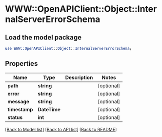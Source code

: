# WWW::OpenAPIClient::Object::InternalServerErrorSchema

## Load the model package
```perl
use WWW::OpenAPIClient::Object::InternalServerErrorSchema;
```

## Properties
Name | Type | Description | Notes
------------ | ------------- | ------------- | -------------
**path** | **string** |  | [optional] 
**error** | **string** |  | [optional] 
**message** | **string** |  | [optional] 
**timestamp** | **DateTime** |  | [optional] 
**status** | **int** |  | [optional] 

[[Back to Model list]](../README.md#documentation-for-models) [[Back to API list]](../README.md#documentation-for-api-endpoints) [[Back to README]](../README.md)


